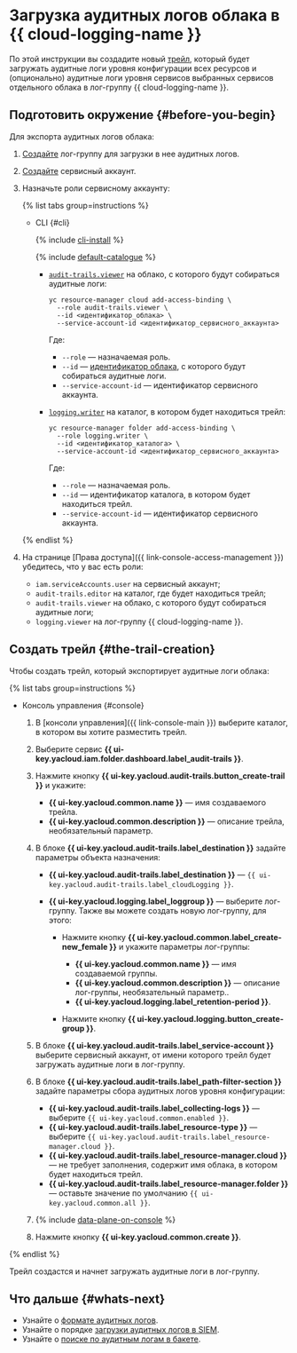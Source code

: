 # Загрузка аудитных логов облака в {{ cloud-logging-name }}

По этой инструкции вы создадите новый [трейл](../concepts/trail.md), который будет загружать аудитные логи уровня конфигурации всех ресурсов и (опционально) аудитные логи уровня сервисов выбранных сервисов отдельного облака в лог-группу {{ cloud-logging-name }}.


## Подготовить окружение {#before-you-begin}

Для экспорта аудитных логов облака:

1. [Создайте](../../logging/operations/create-group.md) лог-группу для загрузки в нее аудитных логов.
1. [Создайте](../../iam/operations/sa/create.md) сервисный аккаунт.
1. Назначьте роли сервисному аккаунту:

    {% list tabs group=instructions %}

    - CLI {#cli}

      {% include [cli-install](../../_includes/cli-install.md) %}

      {% include [default-catalogue](../../_includes/default-catalogue.md) %}

      * [`audit-trails.viewer`](../security/index.md#roles-list) на облако, с которого будут собираться аудитные логи:

        ```
        yc resource-manager cloud add-access-binding \
          --role audit-trails.viewer \
          --id <идентификатор_облака> \
          --service-account-id <идентификатор_сервисного_аккаунта>
        ```

        Где:

        * `--role` — назначаемая роль.
        * `--id` — [идентификатор облака](../../resource-manager/operations/cloud/get-id.md), с которого будут собираться аудитные логи.
        * `--service-account-id` — идентификатор сервисного аккаунта.

      * [`logging.writer`](../../logging/security/index.md#roles-list) на каталог, в котором будет находиться трейл:

        ```
        yc resource-manager folder add-access-binding \
          --role logging.writer \
          --id <идентификатор_каталога> \
          --service-account-id <идентификатор_сервисного_аккаунта>
        ```

        Где:

        * `--role` — назначаемая роль.
        * `--id` — идентификатор каталога, в котором будет находиться трейл.
        * `--service-account-id` — идентификатор сервисного аккаунта.

    {% endlist %}

1. На странице [Права доступа]({{ link-console-access-management }}) убедитесь, что у вас есть роли:
    * `iam.serviceAccounts.user` на сервисный аккаунт;
    * `audit-trails.editor` на каталог, где будет находиться трейл;
    * `audit-trails.viewer` на облако, с которого будут собираться аудитные логи;
    * `logging.viewer` на лог-группу {{ cloud-logging-name }}.


## Создать трейл {#the-trail-creation}

Чтобы создать трейл, который экспортирует аудитные логи облака:

{% list tabs group=instructions %}

- Консоль управления {#console}

  1. В [консоли управления]({{ link-console-main }}) выберите каталог, в котором вы хотите разместить трейл.
  1. Выберите сервис **{{ ui-key.yacloud.iam.folder.dashboard.label_audit-trails }}**.
  1. Нажмите кнопку **{{ ui-key.yacloud.audit-trails.button_create-trail }}** и укажите:

      * **{{ ui-key.yacloud.common.name }}** — имя создаваемого трейла.
      * **{{ ui-key.yacloud.common.description }}** — описание трейла, необязательный параметр.

  1. В блоке **{{ ui-key.yacloud.audit-trails.label_destination }}** задайте параметры объекта назначения:

      * **{{ ui-key.yacloud.audit-trails.label_destination }}** — `{{ ui-key.yacloud.audit-trails.label_cloudLogging }}`.
      * **{{ ui-key.yacloud.logging.label_loggroup }}** — выберите лог-группу. Также вы можете создать новую лог-группу, для этого:

          * Нажмите кнопку **{{ ui-key.yacloud.common.label_create-new_female }}** и укажите параметры лог-группы:

              * **{{ ui-key.yacloud.common.name }}** — имя создаваемой группы.
              * **{{ ui-key.yacloud.common.description }}** — описание лог-группы, необязательный параметр..
              * **{{ ui-key.yacloud.logging.label_retention-period }}**.

          * Нажмите кнопку **{{ ui-key.yacloud.logging.button_create-group }}**.

  1. В блоке **{{ ui-key.yacloud.audit-trails.label_service-account }}** выберите сервисный аккаунт, от имени которого трейл будет загружать аудитные логи в лог-группу.

  1. В блоке **{{ ui-key.yacloud.audit-trails.label_path-filter-section }}** задайте параметры сбора аудитных логов уровня конфигурации:

      * **{{ ui-key.yacloud.audit-trails.label_collecting-logs }}** — выберите `{{ ui-key.yacloud.common.enabled }}`.
      * **{{ ui-key.yacloud.audit-trails.label_resource-type }}** — выберите `{{ ui-key.yacloud.audit-trails.label_resource-manager.cloud }}`.
      * **{{ ui-key.yacloud.audit-trails.label_resource-manager.cloud }}** — не требует заполнения, содержит имя облака, в котором будет находиться трейл.
      * **{{ ui-key.yacloud.audit-trails.label_resource-manager.folder }}** — оставьте значение по умолчанию `{{ ui-key.yacloud.common.all }}`.

  1. {% include [data-plane-on-console](../../_includes/audit-trails/data-plane-on-console.md) %}

  1. Нажмите кнопку **{{ ui-key.yacloud.common.create }}**.

{% endlist %}

Трейл создастся и начнет загружать аудитные логи в лог-группу. 

## Что дальше {#whats-next} 

* Узнайте о [формате аудитных логов](../concepts/format.md).
* Узнайте о порядке [загрузки аудитных логов в SIEM](../concepts/export-siem.md).
* Узнайте о [поиске по аудитным логам в бакете](../tutorials/search-bucket.md).
